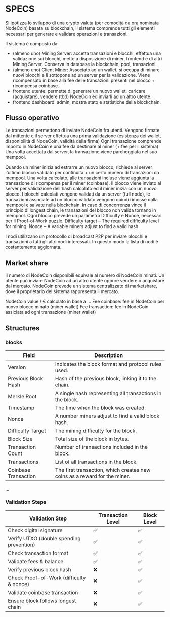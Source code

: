 # SPECS

Si ipotizza lo sviluppo di una crypto valuta (per comodità da ora nominata NodeCoin) basata su blockchain, il sistema comprende tutti gli elementi necessari per generare e validare operazioni e transazioni.

Il sistema è composto da:

- (almeno uno) Mining Server: accetta transazioni e blocchi, effettua una validazione sui blocchi, mette a disposizione di miner, frontend e di altri Mining Server. Conserva in database la blockchain, pool, transazioni.
- (almeno uno) Client Miner: Associato ad un wallet, si occupa di minare nuovi blocchi e li sottopone ad un server per la validazione. Viene ricompensato in base alla fee delle transazioni presenti nel blocco + ricompensa coinbase.
- frontend utente: permette di generare un nuovo wallet, caricare (acquistare), vendere (tbd) NodeCoin ed inviarli ad un altro utente.
- frontend dashboard: admin, mostra stato e statistiche della blockchain.

## Flusso operativo
Le transazioni permettono di inviare NodeCoin fra utenti.
Vengono firmate dal mittente e il server effettua una prima validazione (esistenza dei wallet, disponibilità di NodeCoin, validità della firma)
Ogni transazione comprende importo in NodeCoin e una fee da destinare al miner (+ fee per il sistema)
Una volta accettata dal server, la transazione viene parcheggiata nel suo mempool.

Quando un miner inizia ad estrarre un nuovo blocco, richiede al server l'ultimo blocco validato per continuità + un certo numero di transazioni da mempool. Una volta calcolato, alle transazioni incluse viene aggiunta la transazione di ricompensa per il miner (coinbase). Il blocco viene inviato al server per validazione dell'hash calcolato ed il miner inizia con un nuovo blocco.
I blocchi calcolati vengono validati da un server (full node), le transazioni associate ad un blocco validato vengono quindi rimosse dalla mempool e salvate nella blockchain.
In caso di concorrenza vince il principio di longest chain, le transazioni del blocco non valida tornano in mempool.
Ogni blocco prevede un parametro Difficulty e Nonce, necessari per il Proof-of-Work puzzle.
Difficulty target – The required difficulty level for mining.
Nonce – A variable miners adjust to find a valid hash.

I nodi utilizzano un protocollo di broadcast P2P per inviare blocchi e transazioni a tutti gli altri nodi interessati. In questo modo la lista di nodi è costantemente aggiornata.

## Market share

Il numero di NodeCoin disponibili equivale al numero di NodeCoin minati.
Un utente può inviare NodeCoin ad un altro utente oppure vendere o acquistare dal mercato.
NodeCoin prevede un sistema centralizzato di marketshare, dove il proprietario del sistema rappresenta il mercato.

NodeCoin value / € calcolato in base a ...
Fee coinbase: fee in NodeCoin per nuovo blocco minato (miner wallet)
Fee transaction: fee in NodeCoin assiciata ad ogni transazione (miner wallet)

## Structures

### blocks

| Field                     | Description                                                                 |
|---------------------------|-----------------------------------------------------------------------------|
| Version                   | Indicates the block format and protocol rules used.                         |
| Previous Block Hash       | Hash of the previous block, linking it to the chain.                        |
| Merkle Root               | A single hash representing all transactions in the block.                  |
| Timestamp                 | The time when the block was created.                                        |
| Nonce                     | A number miners adjust to find a valid block hash.                          |
| Difficulty Target         | The mining difficulty for the block.                                        |
| Block Size                | Total size of the block in bytes.                                           |
| Transaction Count         | Number of transactions included in the block.                               |
| Transactions              | List of all transactions in the block.                                      |
| Coinbase Transaction      | The first transaction, which creates new coins as a reward for the miner.    |

...

### Validation Steps

| Validation Step                                | Transaction Level | Block Level |
|------------------------------------------------|-------------------|-------------|
| Check digital signature                        | ✅                 | ✅           |
| Verify UTXO (double spending prevention)       | ✅                 | ✅           |
| Check transaction format                       | ✅                 | ✅           |
| Validate fees & balance                        | ✅                 | ✅           |
| Verify previous block hash                     | ❌                 | ✅           |
| Check Proof-of-Work (difficulty & nonce)       | ❌                 | ✅           |
| Validate coinbase transaction                  | ❌                 | ✅           |
| Ensure block follows longest chain             | ❌                 | ✅           |

